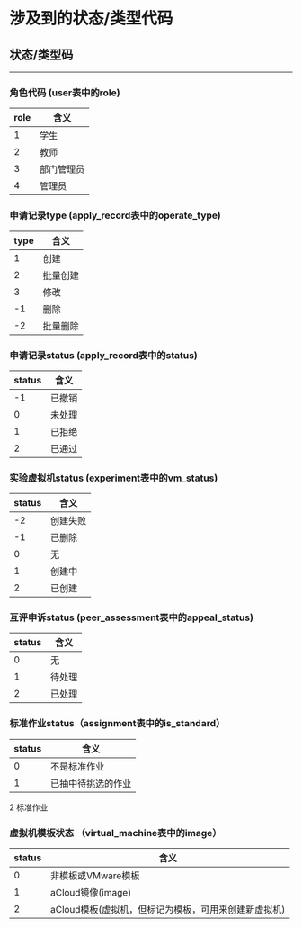 # 涉及到的状态/类型代码

## 状态/类型码

---

### 角色代码 (user表中的role)

role|含义
-|-
1|学生
2|教师
3|部门管理员
4|管理员

### 申请记录type (apply_record表中的operate_type)

type|含义
-|-
1|创建
2|批量创建
3|修改
-1|删除
-2|批量删除

### 申请记录status (apply_record表中的status)

status|含义
-|-
-1|已撤销
0|未处理
1|已拒绝
2|已通过

### 实验虚拟机status (experiment表中的vm_status)

status|含义
-|-
-2|创建失败
-1|已删除
0|无
1|创建中
2|已创建

### 互评申诉status (peer_assessment表中的appeal_status)

status|含义
-|-
0|无
1|待处理
2|已处理

### 标准作业status（assignment表中的is_standard）

 status|含义
 -|-
 0|不是标准作业
 1|已抽中待挑选的作业
 2 标准作业
 
 ### 虚拟机模板状态 （virtual_machine表中的image）
 status|含义
 -|-
 0|非模板或VMware模板
 1|aCloud镜像(image)
 2|aCloud模板(虚拟机，但标记为模板，可用来创建新虚拟机)
